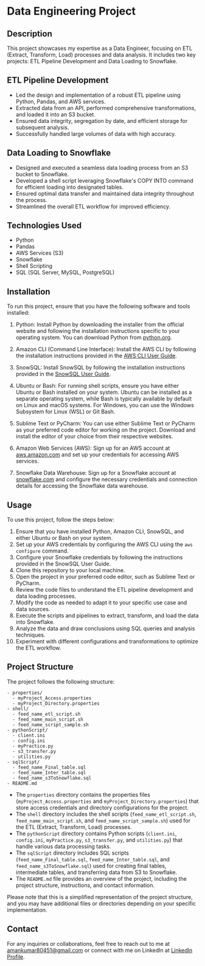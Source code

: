 # Data Engineering Project

## Description

This project showcases my expertise as a Data Engineer, focusing on ETL (Extract, Transform, Load) processes and data analysis. It includes two key projects: ETL Pipeline Development and Data Loading to Snowflake.

## ETL Pipeline Development

- Led the design and implementation of a robust ETL pipeline using Python, Pandas, and AWS services.
- Extracted data from an API, performed comprehensive transformations, and loaded it into an S3 bucket.
- Ensured data integrity, segregation by date, and efficient storage for subsequent analysis.
- Successfully handled large volumes of data with high accuracy.

## Data Loading to Snowflake

- Designed and executed a seamless data loading process from an S3 bucket to Snowflake.
- Developed a shell script leveraging Snowflake's COPY INTO command for efficient loading into designated tables.
- Ensured optimal data transfer and maintained data integrity throughout the process.
- Streamlined the overall ETL workflow for improved efficiency.

## Technologies Used

- Python
- Pandas
- AWS Services (S3)
- Snowflake
- Shell Scripting
- SQL (SQL Server, MySQL, PostgreSQL)

## Installation

To run this project, ensure that you have the following software and tools installed:

1. Python: Install Python by downloading the installer from the official website and following the installation instructions specific to your operating system. You can download Python from [python.org](https://www.python.org/downloads/).

2. Amazon CLI (Command Line Interface): Install the AWS CLI by following the installation instructions provided in the [AWS CLI User Guide](https://docs.aws.amazon.com/cli/latest/userguide/cli-configure-quickstart.html).

3. SnowSQL: Install SnowSQL by following the installation instructions provided in the [SnowSQL User Guide](https://docs.snowflake.com/en/user-guide/snowsql-install-config.html).

4. Ubuntu or Bash: For running shell scripts, ensure you have either Ubuntu or Bash installed on your system. Ubuntu can be installed as a separate operating system, while Bash is typically available by default on Linux and macOS systems. For Windows, you can use the Windows Subsystem for Linux (WSL) or Git Bash.

5. Sublime Text or PyCharm: You can use either Sublime Text or PyCharm as your preferred code editor for working on the project. Download and install the editor of your choice from their respective websites.

6. Amazon Web Services (AWS): Sign up for an AWS account at [aws.amazon.com](https://aws.amazon.com/) and set up your credentials for accessing AWS services.

7. Snowflake Data Warehouse: Sign up for a Snowflake account at [snowflake.com](https://www.snowflake.com/) and configure the necessary credentials and connection details for accessing the Snowflake data warehouse.
## Usage

To use this project, follow the steps below:

1. Ensure that you have installed Python, Amazon CLI, SnowSQL, and either Ubuntu or Bash on your system.
2. Set up your AWS credentials by configuring the AWS CLI using the `aws configure` command.
3. Configure your Snowflake credentials by following the instructions provided in the SnowSQL User Guide.
4. Clone this repository to your local machine.
5. Open the project in your preferred code editor, such as Sublime Text or PyCharm.
6. Review the code files to understand the ETL pipeline development and data loading processes.
7. Modify the code as needed to adapt it to your specific use case and data sources.
8. Execute the scripts and pipelines to extract, transform, and load the data into Snowflake.
9. Analyze the data and draw conclusions using SQL queries and analysis techniques.
10. Experiment with different configurations and transformations to optimize the ETL workflow.

## Project Structure

The project follows the following structure:

```
- properties/
  - myProject_Access.properties
  - myProject_Directory.properties
- shell/
  - feed_name_etl_script.sh
  - feed_name_main_script.sh
  - feed_name_script_sample.sh
- pythonScript/
  - client.ini
  - config.ini
  - myPractice.py
  - s3_transfer.py
  - utilities.py
- sqlScript/
  - feed_name_Final_table.sql
  - feed_name_Inter_table.sql
  - feed_name_s3ToSnowflake.sql
- README.md
```

- The `properties` directory contains the properties files (`myProject_Access.properties` and `myProject_Directory.properties`) that store access credentials and directory configurations for the project.
- The `shell` directory includes the shell scripts (`feed_name_etl_script.sh`, `feed_name_main_script.sh`, and `feed_name_script_sample.sh`) used for the ETL (Extract, Transform, Load) processes.
- The `pythonScript` directory contains Python scripts (`client.ini`, `config.ini`, `myPractice.py`, `s3_transfer.py`, and `utilities.py`) that handle various data processing tasks.
- The `sqlScript` directory includes SQL scripts (`feed_name_Final_table.sql`, `feed_name_Inter_table.sql`, and `feed_name_s3ToSnowflake.sql`) used for creating final tables, intermediate tables, and transferring data from S3 to Snowflake.
- The `README.md` file provides an overview of the project, including the project structure, instructions, and contact information.

Please note that this is a simplified representation of the project structure, and you may have additional files or directories depending on your specific implementation.

## Contact

For any inquiries or collaborations, feel free to reach out to me at amankumar80451@gmail.com or connect with me on LinkedIn at [LinkedIn Profile](https://www.linkedin.com/in/aman-kumar-3bab59201/).
